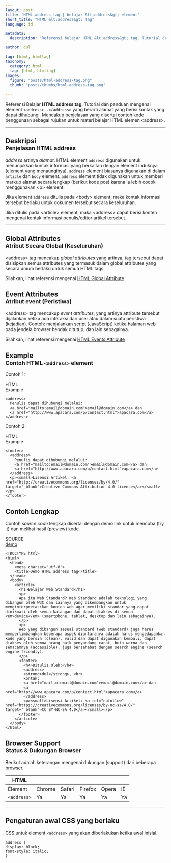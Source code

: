 ```yaml
---
layout: post
title: "HTML address tag | belajar &lt;address&gt; element"
short_title: "HTML &lt;address&gt; Tag"
language: id

metadata:
  description: "Referensi belajar HTML &lt;address&gt; tag. Tutorial dan panduan mengenai element &lt;address&gt;..&lt;/address&gt;, penjelasan dengan contoh kode penggunaan sebagai referensi belajar HTML &lt;address&gt;"

author: dul

tag: [html, htmltag]
taxonomy:
  category: html
  tag: [html, htmltag]
images:
  figure: "posts/html-address-tag.png"
  thumb: "posts/thumbs/html-address-tag.png"

---
```

<p class="text-muted">
Referensi Belajar <strong>HTML address tag</strong>. Tutorial dan panduan mengenai element <code>&lt;address&gt;..&lt;/address&gt;</code> yang berarti alamat yang berisi kontak yang dapat dihubungi. Mencakup penjelasan yang disertai contoh kode penggunaan sebagai rujukan untuk materi belajar HTML <span lang="id">elemen</span> &lt;address&gt;.
</p>
<hr class="uk-article-divider">

<h2 class="title-sub bd-danger bd-left bd-left-only">Deskripsi <br>
<small>Penjelasan HTML <span class="highlight">address</span></small>
</h2>
<p>
<em>address</em> artinya <em>alamat</em>. HTML element <code>address</code> digunakan untuk menunjukkan kontak informasi yang berkaitan dengan element induknya (element yang menaunginya). <code>address</code> element biasanya digunakan di dalam <code>article</code> dan <code>body</code> element. <code>address</code> element tidak digunakan untuk memberi markup alamat secara lengkap (berikut kode pos) karena ia lebih cocok menggunakan &lt;p&gt; element.
</p>
<p>Jika element <code>address</code> ditulis pada &lt;body&gt; element, maka kontak informasi tersebut berlaku untuk dokumen tersebut secara keseluruhan.</p>
<p>Jika ditulis pada &lt;article&gt; element, maka &lt;address&gt; dapat berisi konten mengenai kontak informasi penulis/editor artikel tersebut.</p>

<hr class="uk-article-divider">
<!-- Global Attributes -->
<section id="global-attribute">
<h2 class="title-sub bd-danger bd-left bd-left-only">Global Attributes <br>
<small>Atribut Secara Global (Keseluruhan)</small>
</h2>
<div class="">
<p>&lt;address&gt; tag mencakup <em>global attributes</em> yang artinya, tag tersebut dapat disisipkan semua attributes yang termasuk dalam global attributes yang secara umum berlaku untuk semua HTML tags.</p>
<div class="footer-callout info">
<p>Silahkan, lihat referensi mengenai <a href="https://www.apacara.com/tutorial/html/html-global-attribute.html">HTML Global Attribute</a></p>
</div>
</div>
</section>

<!-- Event Attributes -->
<section>
<h2 class="title-sub bd-danger bd-left bd-left-only">Event Attributes <br>
<small>Atribut event  (Peristiwa)</small>
</h2>
<div class="dul-callout dul-callout-warning">
<p>&lt;address&gt; tag mencakup <em>event attributes</em>, yang artinya attribute tersebut dijalankan ketika ada interaksi dari user atau dalam suatu peristiwa (kejadian). Contoh: menjalankan script (JavaScript) ketika halaman web pada jendela browser hendak ditutup, dan lain sebagainya.</p>
<div class="footer-callout warning">
<p>Silahkan, lihat referensi mengenai <a href="https://www.apacara.com/tutorial/html/html-event-attribute.html">HTML Events Attribute</a></p>
</div>
</div>
</section>

<!-- Example -->
<section id="example">
<h2 class="title-sub bd-danger bd-left bd-left-only">Example<br>
<small>Contoh HTML <code>&lt;address&gt;</code> element</small>
</h2>
<div class="dul-block">
<p>Contoh 1:</p>
<div class="icard">
<div class="icard-heading clearfix co-wh bg-pi2">
<div class="icard-bar">
<div class="icard-bar-left pull-left">
<i class="fa fa-html5" aria-hidden="true"></i>
<span>HTML</span>
</div>
<div class="icard-bar-right pull-right">
<span>Example</span>
</div>
</div>
</div>
<div class="icard-body icode itheme">
<pre class="prettyprint linenums line-numbers highlight language-markup" data-line="1,5"><code data-language="html" class="html  language-markup"><span class="token tag"><span class="token tag"><span class="token punctuation">&lt;</span>address</span><span class="token punctuation">&gt;</span></span>
  Penulis dapat dihubungi melalui:
  <span class="token tag"><span class="token tag"><span class="token punctuation">&lt;</span>a</span> <span class="token attr-name">href</span><span class="token attr-value"><span class="token punctuation">=</span><span class="token punctuation">"</span>mailto:email@domain.com<span class="token punctuation">"</span></span><span class="token punctuation">&gt;</span></span>email@domain.com<span class="token tag"><span class="token tag"><span class="token punctuation">&lt;/</span>a</span><span class="token punctuation">&gt;</span></span> dan
  <span class="token tag"><span class="token tag"><span class="token punctuation">&lt;</span>a</span> <span class="token attr-name">href</span><span class="token attr-value"><span class="token punctuation">=</span><span class="token punctuation">"</span>http://www.apacara.com/p/contact.html<span class="token punctuation">"</span></span><span class="token punctuation">&gt;</span></span>apacara.com<span class="token tag"><span class="token tag"><span class="token punctuation">&lt;/</span>a</span><span class="token punctuation">&gt;</span></span>
<span class="token tag"><span class="token tag"><span class="token punctuation">&lt;/</span>address</span><span class="token punctuation">&gt;</span></span><span aria-hidden="true" class="line-numbers-rows"><span></span><span></span><span></span><span></span><span></span></span></code>
</pre>
</div>
</div>
<p>Contoh 2:</p>
<div class="icard">
<div class="icard-heading clearfix co-wh bg-pi2">
<div class="icard-bar">
<div class="icard-bar-left pull-left">
<i class="fa fa-html5" aria-hidden="true"></i>
<span>HTML</span>
</div>
<div class="icard-bar-right pull-right">
<span>Example</span>
</div>
</div>
</div>
<div class="icard-body icode itheme">
<pre class="prettyprint linenums line-numbers highlight language-markup" data-line="2,6"><code data-language="html" class="html  language-markup"><span class="token tag"><span class="token tag"><span class="token punctuation">&lt;</span>footer</span><span class="token punctuation">&gt;</span></span>
  <span class="token tag"><span class="token tag"><span class="token punctuation">&lt;</span>address</span><span class="token punctuation">&gt;</span></span>
    Penulis dapat dihubungi melalui:
    <span class="token tag"><span class="token tag"><span class="token punctuation">&lt;</span>a</span> <span class="token attr-name">href</span><span class="token attr-value"><span class="token punctuation">=</span><span class="token punctuation">"</span>mailto:email@domain.com<span class="token punctuation">"</span></span><span class="token punctuation">&gt;</span></span>email@domain.com<span class="token tag"><span class="token tag"><span class="token punctuation">&lt;/</span>a</span><span class="token punctuation">&gt;</span></span> dan
    <span class="token tag"><span class="token tag"><span class="token punctuation">&lt;</span>a</span> <span class="token attr-name">href</span><span class="token attr-value"><span class="token punctuation">=</span><span class="token punctuation">"</span>http://www.apacara.com/p/contact.html<span class="token punctuation">"</span></span><span class="token punctuation">&gt;</span></span>apacara.com<span class="token tag"><span class="token tag"><span class="token punctuation">&lt;/</span>a</span><span class="token punctuation">&gt;</span></span>
  <span class="token tag"><span class="token tag"><span class="token punctuation">&lt;/</span>address</span><span class="token punctuation">&gt;</span></span>
  <span class="token tag"><span class="token tag"><span class="token punctuation">&lt;</span>p</span><span class="token punctuation">&gt;</span></span><span class="token tag"><span class="token tag"><span class="token punctuation">&lt;</span>small</span><span class="token punctuation">&gt;</span></span>Lisensi Artikel: <span class="token tag"><span class="token tag"><span class="token punctuation">&lt;</span>a</span> <span class="token attr-name">href</span><span class="token attr-value"><span class="token punctuation">=</span><span class="token punctuation">"</span>http://creativecommons.org/licenses/by/4.0/<span class="token punctuation">"</span></span> <span class="token attr-name">target</span><span class="token attr-value"><span class="token punctuation">=</span><span class="token punctuation">"</span>_blank<span class="token punctuation">"</span></span><span class="token punctuation">&gt;</span></span>Creative Commons Attribution 4.0 license<span class="token tag"><span class="token tag"><span class="token punctuation">&lt;/</span>a</span><span class="token punctuation">&gt;</span></span><span class="token tag"><span class="token tag"><span class="token punctuation">&lt;/</span>small</span><span class="token punctuation">&gt;</span></span><span class="token tag"><span class="token tag"><span class="token punctuation">&lt;/</span>p</span><span class="token punctuation">&gt;</span></span>
<span class="token tag"><span class="token tag"><span class="token punctuation">&lt;/</span>footer</span><span class="token punctuation">&gt;</span></span><span aria-hidden="true" class="line-numbers-rows"><span></span><span></span><span></span><span></span><span></span><span></span><span></span><span></span></span></code>
</pre>
</div>
</div>

</div>
</section>
<h2 class="title-sub bd-danger bd-left bd-left-only">Contoh Lengkap
</h2>
<p>Contoh <em>source code</em> lengkap disertai dengan demo link untuk mencoba (try it) dan melihat hasil (preview) kode.</p>

<div class="icard">
  <div class="icard-heading clearfix co-wh bg-pi2">
    <div class="icard-bar">
      <div class="icard-bar-left pull-left">
        <i class="fa fa-html5" aria-hidden="true"></i>
        <span>SOURCE</span>
      </div>
      <div class="icard-bar-right pull-right">
        <a href="https://www.apacara.com/example/html/tag/address.html" target="_blank" rel="nofollow"><span>demo</span><i class="fa fa-external-link" role="button"></i></a>
      </div>
    </div>
  </div>
  <div class="icard-body icode itheme bg-gr3">
<pre class="prettyprint highlight max-height language-markup"><code data-language="html" class="inline  language-markup"><span class="token doctype">&lt;!DOCTYPE html&gt;</span>
<span class="token tag"><span class="token tag"><span class="token punctuation">&lt;</span>html</span><span class="token punctuation">&gt;</span></span>
  <span class="token tag"><span class="token tag"><span class="token punctuation">&lt;</span>head</span><span class="token punctuation">&gt;</span></span>
    <span class="token tag"><span class="token tag"><span class="token punctuation">&lt;</span>meta</span> <span class="token attr-name">charset</span><span class="token attr-value"><span class="token punctuation">=</span><span class="token punctuation">"</span>utf-8<span class="token punctuation">"</span></span><span class="token punctuation">&gt;</span></span>
    <span class="token tag"><span class="token tag"><span class="token punctuation">&lt;</span>title</span><span class="token punctuation">&gt;</span></span>Demo HTML address tag<span class="token tag"><span class="token tag"><span class="token punctuation">&lt;/</span>title</span><span class="token punctuation">&gt;</span></span>
  <span class="token tag"><span class="token tag"><span class="token punctuation">&lt;/</span>head</span><span class="token punctuation">&gt;</span></span>
  <span class="token tag"><span class="token tag"><span class="token punctuation">&lt;</span>body</span><span class="token punctuation">&gt;</span></span>
    <span class="token tag"><span class="token tag"><span class="token punctuation">&lt;</span>article</span><span class="token punctuation">&gt;</span></span>
      <span class="token tag"><span class="token tag"><span class="token punctuation">&lt;</span>h1</span><span class="token punctuation">&gt;</span></span>Belajar Web Standard<span class="token tag"><span class="token tag"><span class="token punctuation">&lt;/</span>h1</span><span class="token punctuation">&gt;</span></span>
      <span class="token tag"><span class="token tag"><span class="token punctuation">&lt;</span>p</span><span class="token punctuation">&gt;</span></span>
      Apa itu Web Standard? Web Standard adalah teknologi yang dibangun oleh W3C dan lainnya yang dikembangkan untuk menginterpretasikan konten web agar memiliki standar yang dapat dinikmati oleh semua kalangan dan dapat diakses di semua <span class="token tag"><span class="token tag"><span class="token punctuation">&lt;</span>em</span><span class="token punctuation">&gt;</span></span>device<span class="token tag"><span class="token tag"><span class="token punctuation">&lt;/</span>em</span><span class="token punctuation">&gt;</span></span> (smartphone, tablet, desktop dan lain sebagainya).
      <span class="token tag"><span class="token tag"><span class="token punctuation">&lt;/</span>p</span><span class="token punctuation">&gt;</span></span>
      <span class="token tag"><span class="token tag"><span class="token punctuation">&lt;</span>p</span><span class="token punctuation">&gt;</span></span>
      Web yang dibangun sesuai standard (web standard) juga harus mempertimbangkan beberapa aspek diantaranya adalah harus mengedapankan kode yang bersih (clean), valid dan dapat digunakan kembali, dapat diakses oleh semua orang baik penyandang cacat, buta warna dan semacamnya (accessible), juga bersahabat dengan search engine (search engine friendly).
      <span class="token tag"><span class="token tag"><span class="token punctuation">&lt;/</span>p</span><span class="token punctuation">&gt;</span></span>
      <span class="token tag"><span class="token tag"><span class="token punctuation">&lt;</span>footer</span><span class="token punctuation">&gt;</span></span>
        <span class="token tag"><span class="token tag"><span class="token punctuation">&lt;</span>h4</span><span class="token punctuation">&gt;</span></span>Ditulis Oleh:<span class="token tag"><span class="token tag"><span class="token punctuation">&lt;/</span>h4</span><span class="token punctuation">&gt;</span></span>
        <span class="token tag"><span class="token tag"><span class="token punctuation">&lt;</span>address</span><span class="token punctuation">&gt;</span></span>
        <span class="token tag"><span class="token tag"><span class="token punctuation">&lt;</span>strong</span><span class="token punctuation">&gt;</span></span>dul<span class="token tag"><span class="token tag"><span class="token punctuation">&lt;/</span>strong</span><span class="token punctuation">&gt;</span></span>, <span class="token tag"><span class="token tag"><span class="token punctuation">&lt;</span>br</span><span class="token punctuation">&gt;</span></span>
        kontak:
        <span class="token tag"><span class="token tag"><span class="token punctuation">&lt;</span>a</span> <span class="token attr-name">href</span><span class="token attr-value"><span class="token punctuation">=</span><span class="token punctuation">"</span>mailto:email@domain.com<span class="token punctuation">"</span></span><span class="token punctuation">&gt;</span></span>email@domain.com<span class="token tag"><span class="token tag"><span class="token punctuation">&lt;/</span>a</span><span class="token punctuation">&gt;</span></span> dan
        <span class="token tag"><span class="token tag"><span class="token punctuation">&lt;</span>a</span> <span class="token attr-name">href</span><span class="token attr-value"><span class="token punctuation">=</span><span class="token punctuation">"</span>http://www.apacara.com/p/contact.html<span class="token punctuation">"</span></span><span class="token punctuation">&gt;</span></span>apacara.com<span class="token tag"><span class="token tag"><span class="token punctuation">&lt;/</span>a</span><span class="token punctuation">&gt;</span></span>
        <span class="token tag"><span class="token tag"><span class="token punctuation">&lt;/</span>address</span><span class="token punctuation">&gt;</span></span>
        <span class="token tag"><span class="token tag"><span class="token punctuation">&lt;</span>p</span><span class="token punctuation">&gt;</span></span><span class="token tag"><span class="token tag"><span class="token punctuation">&lt;</span>small</span><span class="token punctuation">&gt;</span></span>Lisensi Artikel: <span class="token tag"><span class="token tag"><span class="token punctuation">&lt;</span>a</span> <span class="token attr-name">rel</span><span class="token attr-value"><span class="token punctuation">=</span><span class="token punctuation">"</span>nofollow<span class="token punctuation">"</span></span> <span class="token attr-name">href</span><span class="token attr-value"><span class="token punctuation">=</span><span class="token punctuation">"</span>https://creativecommons.org/licenses/by-nc-sa/4.0/<span class="token punctuation">"</span></span> <span class="token attr-name">target</span><span class="token attr-value"><span class="token punctuation">=</span><span class="token punctuation">"</span>_blank<span class="token punctuation">"</span></span><span class="token punctuation">&gt;</span></span>CC BY-NC-SA 4.0<span class="token tag"><span class="token tag"><span class="token punctuation">&lt;/</span>a</span><span class="token punctuation">&gt;</span></span><span class="token tag"><span class="token tag"><span class="token punctuation">&lt;/</span>small</span><span class="token punctuation">&gt;</span></span><span class="token tag"><span class="token tag"><span class="token punctuation">&lt;/</span>p</span><span class="token punctuation">&gt;</span></span>
      <span class="token tag"><span class="token tag"><span class="token punctuation">&lt;/</span>footer</span><span class="token punctuation">&gt;</span></span>
    <span class="token tag"><span class="token tag"><span class="token punctuation">&lt;/</span>article</span><span class="token punctuation">&gt;</span></span>
  <span class="token tag"><span class="token tag"><span class="token punctuation">&lt;/</span>body</span><span class="token punctuation">&gt;</span></span>
<span class="token tag"><span class="token tag"><span class="token punctuation">&lt;/</span>html</span><span class="token punctuation">&gt;</span></span></code>
</pre>
  </div>
</div>
<!-- Article Aside -->

<!-- Browser Support -->
<aside id="browser">
<h2 class="title-sub bd-danger bd-left bd-left-only">Browser Support <br>
<small>Status &amp; Dukungan Browser </small>
</h2>
<p>Berikut adalah keterangan mengenai dukungan (support) dari beberapa browser.</p>
<div class="table-responsive uk-overflow-container">
<table class="table uk-table uk-text-nowrap full-width">
<thead>
<tr>
<th>HTML</th>
<th title="Chrome"><i class="fa fa-chrome fa fa-lg"></i></th>
<th title="Safari"><i class="fa fa-safari fa fa-lg"></i></th>
<th title="Firefox"><i class="fa fa-firefox fa fa-lg"></i></th>
<th title="Opera"><i class="fa fa-opera fa fa-lg"></i></th>
<th title="Internet Explorer"><i class="fa fa-internet-explorer fa fa-lg"></i></th>
</tr>
</thead>
<tbody>
<tr>
<td>Element</td>
<td>Chrome</td>
<td>Safari</td>
<td>Firefox</td>
<td>Opera</td>
<td>IE</td>
</tr>
<tr>
<td><code>&lt;address&gt;</code></td>
<td class="success">Ya</td>
<td class="success">Ya</td>
<td class="success">Ya</td>
<td class="success">Ya</td>
<td class="success">Ya</td>
</tr>
</tbody>
</table>
</div>

<hr class="uk-article-divider">
<!-- Default CSS -->
<div class="dul-block">
<h2 class="title-sub bd-danger bd-left bd-left-only">Pengaturan awal CSS yang berlaku&nbsp;</h2>
<p>CSS untuk element <code>&lt;address&gt;</code> yang akan diberlakukan ketika awal inisial.</p>
<div class="icode itheme css">
<pre class="prettyprint highlight language-css"><code data-language="css" class=" inline language-css"><span class="token selector">address</span> <span class="token punctuation">{</span>
<span class="token property">display</span><span class="token punctuation">:</span> block<span class="token punctuation">;</span>
<span class="token property">font-style</span><span class="token punctuation">:</span> italic<span class="token punctuation">;</span>
<span class="token punctuation">}</span></code></pre>
</div>
</div>
</aside>